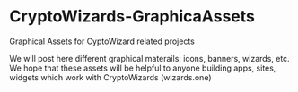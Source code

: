 # CryptoWizards-GraphicaAssets
Graphical Assets for CyptoWizard related projects

We will post here different graphical materails: icons, banners, wizards, etc. 
We hope that these assets will be helpful to anyone building apps, sites, widgets which work with CryptoWizards (wizards.one) 
